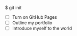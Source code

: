 $ git init
- [ ] Turn on GitHub Pages
- [ ] Outline my portfolio
- [ ] Introduce myself to the world
